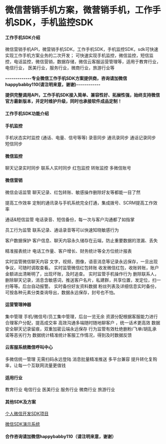 # 微信营销手机方案，微营销手机，工作手机SDK，手机监控SDK

#### 工作手机SDK介绍
微信营销手机API，微营销手机SDK，工作手机SDK，手机监控SDK，sdk可快速实现工作手机方案业务的二次开发；
可快速实现手机监控，微信监控，短信监控，电话监控，微信营销，数据存储，微信云客服运营管理等，适用于教育行业，电信行业，
医美行业，服务行业，微商行业，旅游行业等

 **-------------专业微信工作手机SDK方案提供商，咨询请加微信happybabby110(请注明来意，谢谢)------------** 

 **提供完整调用API，工作手机SDK接入简单、兼容性好、拓展性强，始终支持微信官方最新版本，并定时维护升级，同时也承接软件成品定制！** 


#### 工作手机SDK功能介绍

#### 手机监控
手机状态实时监控 (通话、电量、信号等等)
录音同步
通讯录同步
通话记录同步
短信同步

#### 微信监控
聊天记录实时同步
联系人实时同步
红包监控
转账监控
多微信账号

#### 微信营销
微信会话监管
聊天记录、红包转账、敏感操作删除好友等都能一目了然

提高工作效率
定制的通讯录与手机系统完全打通，集成拨号、SCRM提高工作效率

通话&短信监管
电话录音、短信备份，每一次与客户沟通都了如指掌

员工行为监管
联系记录、通话录音等可以快速知晓敏感行为

客户数据保护
客户信息、聊天内容永久储存在云端，防止重要数据的泄漏、丢失

精准报表统计
电话工作量、客户增长、财务统计等全方位统计报表

实时监管微信聊天内容
文字，视频，图像，语音消息等记录永远保存，一旦出现争议，可随时调取查看。
实时监管微信红包转账
收发微信红包，收账转账，账户金额进出清晰明了，出现坏账，及时追查。
实时监管手机操作行为
删除联系人，删除聊天记录，消息含敏感词，推送客户名片，私建群，共享位置，发定位，扫一扫等等。后台自动报警。
实时备份好友资料数据
粉丝列表及详细信息实时备份，可按各种元素分类查询导出，数据永远保存，封号也不怕。

#### 运营管理神器
集中管理 手机/微信号/员工集中管理，后台一览无余
资源分配根据客服能力进行合理客户分配，提高成交率
高效沟通多端随时随地聊客户 ，统一话术更高效
数据安全聊天记录留痕，双重加密云端永远保存
行为监管有效杜绝删粉/飞单/胡乱承诺等恶劣行为
数据统计精准统计客服工作情况，得到及时数据反馈

#### 云客服系统微信呼叫中心 
多微信统一管理 
无需扫码永远登陆 
消息批量精准推送 
多平台兼容 
提升转化复购率，让每一个互联网流量更值钱

#### 适用行业
教育行业
电信行业
医美行业
服务行业
微商行业
旅游行业

#### 其他SDK及方案

[个人微信开发SDK项目](https://gitee.com/tangjinjinwx/Public.WeChat.CRM.SDK/) 

[微信SDK演示系统](http://www.wlkankan.cn/cate41/183.html)

#### 合作咨询请加微信happybabby110（请注明来意，谢谢）

